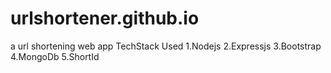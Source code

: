 # urlshortener.github.io
a url shortening web app
TechStack Used
1.Nodejs
2.Expressjs
3.Bootstrap
4.MongoDb
5.ShortId
